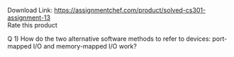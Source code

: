 Download Link: https://assignmentchef.com/product/solved-cs301-assignment-13
<br>
<span class="kksr-muted">Rate this product</span>

Q 1) How do the two alternative software methods to refer to devices: port-mapped I/O and memory-mapped I/O work?